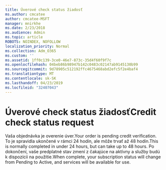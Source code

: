 ```yaml
---
title: Úverové check status žiadosť
ms.author: cmcatee
author: cmcatee-MSFT
manager: mnirkhe
ms.date: 2/23/2018
ms.audience: Admin
ms.topic: article
ROBOTS: NOINDEX, NOFOLLOW
localization_priority: Normal
ms.collection: Adm_O365
ms.custom: ''
ms.assetid: 1ff0c139-3ce0-46e7-873c-35d4f60f9f7c
ms.openlocfilehash: 04beb86b98947b142c0483c02147ab9145130b99
ms.sourcegitcommit: 9d78905c512192ffc4675468abd2efc5f2e4baf4
ms.translationtype: MT
ms.contentlocale: sk-SK
ms.lasthandoff: 04/23/2019
ms.locfileid: "32407043"
---
```

# <a name="credit-check-status-request"></a><span data-ttu-id="b81e4-102">Úverové check status žiadosť</span><span class="sxs-lookup"><span data-stu-id="b81e4-102">Credit check status request</span></span>

<span data-ttu-id="b81e4-103">Vaša objednávka je overenie úver.</span><span class="sxs-lookup"><span data-stu-id="b81e4-103">Your order is pending credit verification.</span></span> <span data-ttu-id="b81e4-104">To je spravidla ukončené v rámci 24 hodín, ale môže trvať až 48 hodín.</span><span class="sxs-lookup"><span data-stu-id="b81e4-104">This is normally completed in under 24 hours, but can take up to 48 hours.</span></span> <span data-ttu-id="b81e4-105">Po dokončení, vaše predplatné stav zmení z čakajúce na aktívny a služby budú k dispozícii na použitie.</span><span class="sxs-lookup"><span data-stu-id="b81e4-105">When complete, your subscription status will change from Pending to Active, and services will be available for use.</span></span>
  

